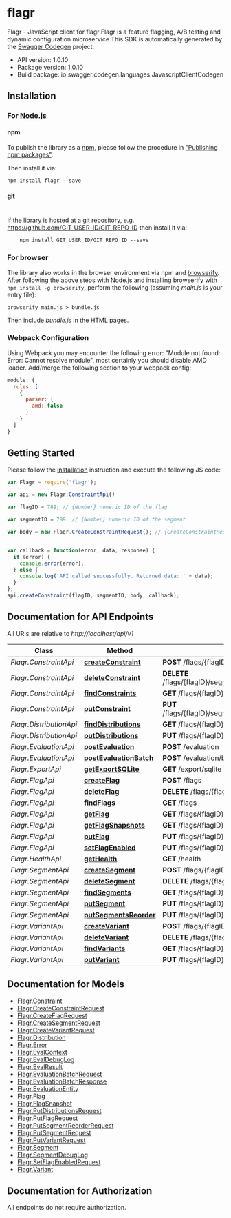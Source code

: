 # flagr

Flagr - JavaScript client for flagr
Flagr is a feature flagging, A/B testing and dynamic configuration microservice
This SDK is automatically generated by the [Swagger Codegen](https://github.com/swagger-api/swagger-codegen) project:

- API version: 1.0.10
- Package version: 1.0.10
- Build package: io.swagger.codegen.languages.JavascriptClientCodegen

## Installation

### For [Node.js](https://nodejs.org/)

#### npm

To publish the library as a [npm](https://www.npmjs.com/),
please follow the procedure in ["Publishing npm packages"](https://docs.npmjs.com/getting-started/publishing-npm-packages).

Then install it via:

```shell
npm install flagr --save
```

#### git
#
If the library is hosted at a git repository, e.g.
https://github.com/GIT_USER_ID/GIT_REPO_ID
then install it via:

```shell
    npm install GIT_USER_ID/GIT_REPO_ID --save
```

### For browser

The library also works in the browser environment via npm and [browserify](http://browserify.org/). After following
the above steps with Node.js and installing browserify with `npm install -g browserify`,
perform the following (assuming *main.js* is your entry file):

```shell
browserify main.js > bundle.js
```

Then include *bundle.js* in the HTML pages.

### Webpack Configuration

Using Webpack you may encounter the following error: "Module not found: Error:
Cannot resolve module", most certainly you should disable AMD loader. Add/merge
the following section to your webpack config:

```javascript
module: {
  rules: [
    {
      parser: {
        amd: false
      }
    }
  ]
}
```

## Getting Started

Please follow the [installation](#installation) instruction and execute the following JS code:

```javascript
var Flagr = require('flagr');

var api = new Flagr.ConstraintApi()

var flagID = 789; // {Number} numeric ID of the flag

var segmentID = 789; // {Number} numeric ID of the segment

var body = new Flagr.CreateConstraintRequest(); // {CreateConstraintRequest} create a constraint


var callback = function(error, data, response) {
  if (error) {
    console.error(error);
  } else {
    console.log('API called successfully. Returned data: ' + data);
  }
};
api.createConstraint(flagID, segmentID, body, callback);

```

## Documentation for API Endpoints

All URIs are relative to *http://localhost/api/v1*

Class | Method | HTTP request | Description
------------ | ------------- | ------------- | -------------
*Flagr.ConstraintApi* | [**createConstraint**](docs/ConstraintApi.md#createConstraint) | **POST** /flags/{flagID}/segments/{segmentID}/constraints | 
*Flagr.ConstraintApi* | [**deleteConstraint**](docs/ConstraintApi.md#deleteConstraint) | **DELETE** /flags/{flagID}/segments/{segmentID}/constraints/{constraintID} | 
*Flagr.ConstraintApi* | [**findConstraints**](docs/ConstraintApi.md#findConstraints) | **GET** /flags/{flagID}/segments/{segmentID}/constraints | 
*Flagr.ConstraintApi* | [**putConstraint**](docs/ConstraintApi.md#putConstraint) | **PUT** /flags/{flagID}/segments/{segmentID}/constraints/{constraintID} | 
*Flagr.DistributionApi* | [**findDistributions**](docs/DistributionApi.md#findDistributions) | **GET** /flags/{flagID}/segments/{segmentID}/distributions | 
*Flagr.DistributionApi* | [**putDistributions**](docs/DistributionApi.md#putDistributions) | **PUT** /flags/{flagID}/segments/{segmentID}/distributions | 
*Flagr.EvaluationApi* | [**postEvaluation**](docs/EvaluationApi.md#postEvaluation) | **POST** /evaluation | 
*Flagr.EvaluationApi* | [**postEvaluationBatch**](docs/EvaluationApi.md#postEvaluationBatch) | **POST** /evaluation/batch | 
*Flagr.ExportApi* | [**getExportSQLite**](docs/ExportApi.md#getExportSQLite) | **GET** /export/sqlite | 
*Flagr.FlagApi* | [**createFlag**](docs/FlagApi.md#createFlag) | **POST** /flags | 
*Flagr.FlagApi* | [**deleteFlag**](docs/FlagApi.md#deleteFlag) | **DELETE** /flags/{flagID} | 
*Flagr.FlagApi* | [**findFlags**](docs/FlagApi.md#findFlags) | **GET** /flags | 
*Flagr.FlagApi* | [**getFlag**](docs/FlagApi.md#getFlag) | **GET** /flags/{flagID} | 
*Flagr.FlagApi* | [**getFlagSnapshots**](docs/FlagApi.md#getFlagSnapshots) | **GET** /flags/{flagID}/snapshots | 
*Flagr.FlagApi* | [**putFlag**](docs/FlagApi.md#putFlag) | **PUT** /flags/{flagID} | 
*Flagr.FlagApi* | [**setFlagEnabled**](docs/FlagApi.md#setFlagEnabled) | **PUT** /flags/{flagID}/enabled | 
*Flagr.HealthApi* | [**getHealth**](docs/HealthApi.md#getHealth) | **GET** /health | 
*Flagr.SegmentApi* | [**createSegment**](docs/SegmentApi.md#createSegment) | **POST** /flags/{flagID}/segments | 
*Flagr.SegmentApi* | [**deleteSegment**](docs/SegmentApi.md#deleteSegment) | **DELETE** /flags/{flagID}/segments/{segmentID} | 
*Flagr.SegmentApi* | [**findSegments**](docs/SegmentApi.md#findSegments) | **GET** /flags/{flagID}/segments | 
*Flagr.SegmentApi* | [**putSegment**](docs/SegmentApi.md#putSegment) | **PUT** /flags/{flagID}/segments/{segmentID} | 
*Flagr.SegmentApi* | [**putSegmentsReorder**](docs/SegmentApi.md#putSegmentsReorder) | **PUT** /flags/{flagID}/segments/reorder | 
*Flagr.VariantApi* | [**createVariant**](docs/VariantApi.md#createVariant) | **POST** /flags/{flagID}/variants | 
*Flagr.VariantApi* | [**deleteVariant**](docs/VariantApi.md#deleteVariant) | **DELETE** /flags/{flagID}/variants/{variantID} | 
*Flagr.VariantApi* | [**findVariants**](docs/VariantApi.md#findVariants) | **GET** /flags/{flagID}/variants | 
*Flagr.VariantApi* | [**putVariant**](docs/VariantApi.md#putVariant) | **PUT** /flags/{flagID}/variants/{variantID} | 


## Documentation for Models

 - [Flagr.Constraint](docs/Constraint.md)
 - [Flagr.CreateConstraintRequest](docs/CreateConstraintRequest.md)
 - [Flagr.CreateFlagRequest](docs/CreateFlagRequest.md)
 - [Flagr.CreateSegmentRequest](docs/CreateSegmentRequest.md)
 - [Flagr.CreateVariantRequest](docs/CreateVariantRequest.md)
 - [Flagr.Distribution](docs/Distribution.md)
 - [Flagr.Error](docs/Error.md)
 - [Flagr.EvalContext](docs/EvalContext.md)
 - [Flagr.EvalDebugLog](docs/EvalDebugLog.md)
 - [Flagr.EvalResult](docs/EvalResult.md)
 - [Flagr.EvaluationBatchRequest](docs/EvaluationBatchRequest.md)
 - [Flagr.EvaluationBatchResponse](docs/EvaluationBatchResponse.md)
 - [Flagr.EvaluationEntity](docs/EvaluationEntity.md)
 - [Flagr.Flag](docs/Flag.md)
 - [Flagr.FlagSnapshot](docs/FlagSnapshot.md)
 - [Flagr.PutDistributionsRequest](docs/PutDistributionsRequest.md)
 - [Flagr.PutFlagRequest](docs/PutFlagRequest.md)
 - [Flagr.PutSegmentReorderRequest](docs/PutSegmentReorderRequest.md)
 - [Flagr.PutSegmentRequest](docs/PutSegmentRequest.md)
 - [Flagr.PutVariantRequest](docs/PutVariantRequest.md)
 - [Flagr.Segment](docs/Segment.md)
 - [Flagr.SegmentDebugLog](docs/SegmentDebugLog.md)
 - [Flagr.SetFlagEnabledRequest](docs/SetFlagEnabledRequest.md)
 - [Flagr.Variant](docs/Variant.md)


## Documentation for Authorization

 All endpoints do not require authorization.


